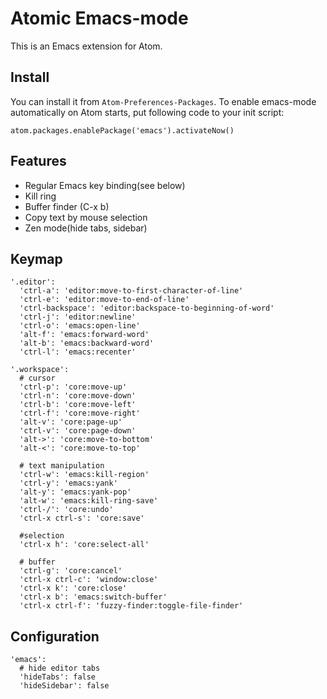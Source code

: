 Atomic Emacs-mode
======

This is an Emacs extension for Atom.

## Install

You can install it from `Atom-Preferences-Packages`. To enable emacs-mode automatically on Atom starts, put following code to your init script:

```
atom.packages.enablePackage('emacs').activateNow()
```

## Features

- Regular Emacs key binding(see below)
- Kill ring
- Buffer finder (C-x b)
- Copy text by mouse selection
- Zen mode(hide tabs, sidebar)

## Keymap

```
'.editor':
  'ctrl-a': 'editor:move-to-first-character-of-line'
  'ctrl-e': 'editor:move-to-end-of-line'
  'ctrl-backspace': 'editor:backspace-to-beginning-of-word'
  'ctrl-j': 'editor:newline'
  'ctrl-o': 'emacs:open-line'
  'alt-f': 'emacs:forward-word'
  'alt-b': 'emacs:backward-word'
  'ctrl-l': 'emacs:recenter'

'.workspace':
  # cursor
  'ctrl-p': 'core:move-up'
  'ctrl-n': 'core:move-down'
  'ctrl-b': 'core:move-left'
  'ctrl-f': 'core:move-right'
  'alt-v': 'core:page-up'
  'ctrl-v': 'core:page-down'
  'alt->': 'core:move-to-bottom'
  'alt-<': 'core:move-to-top'

  # text manipulation
  'ctrl-w': 'emacs:kill-region'
  'ctrl-y': 'emacs:yank'
  'alt-y': 'emacs:yank-pop'
  'alt-w': 'emacs:kill-ring-save'
  'ctrl-/': 'core:undo'
  'ctrl-x ctrl-s': 'core:save'

  #selection
  'ctrl-x h': 'core:select-all'

  # buffer
  'ctrl-g': 'core:cancel'
  'ctrl-x ctrl-c': 'window:close'
  'ctrl-x k': 'core:close'
  'ctrl-x b': 'emacs:switch-buffer'
  'ctrl-x ctrl-f': 'fuzzy-finder:toggle-file-finder'
```

## Configuration
```
'emacs':
  # hide editor tabs
  'hideTabs': false
  'hideSidebar': false
```
